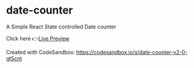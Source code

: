 # date-counter
A Simple React State controlled Date counter 

Click here 👉[Live Preview](https://date-counters.vercel.app/)



Created with CodeSandbox: https://codesandbox.io/s/date-counter-v2-0-gt5cnt
